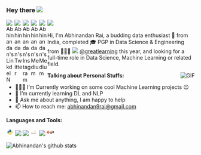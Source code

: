 ### Hey there <img src="https://media.giphy.com/media/hvRJCLFzcasrR4ia7z/giphy.gif" width="25px">

<a href="https://www.linkedin.com/in/abhinandanrai/">
  <img align="left" alt="Abhinandan's LinkdeIN" width="22px" src="https://cdn.jsdelivr.net/npm/simple-icons@v3/icons/linkedin.svg" />
</a>
<a href="https://twitter.com/abhinandanrai_">
  <img align="left" alt="Abhinandan's Twitter" width="22px" src="https://cdn.jsdelivr.net/npm/simple-icons@v3/icons/twitter.svg" />
</a>
<a href="https://www.instagram.com/abhinandan_rai_/">
  <img align="left" alt="Abhinandan's Instagram" width="22px" src="https://cdn.jsdelivr.net/npm/simple-icons@v3/icons/instagram.svg" />
</a>
<a href="https://medium.com/@abhinandanrai">
  <img align="left" alt="Abhinandan's Medium" width="22px" src="https://cdn.jsdelivr.net/npm/simple-icons@v3/icons/medium.svg" />
</a>
<a href="https://www.kaggle.com/abhinandanrai">
  <img align="left" alt="Abhinandan's Medium" width="22px" src="https://cdn.jsdelivr.net/npm/simple-icons@v3/icons/kaggle.svg" />
</a>

![](https://visitor-badge.glitch.me/badge?page_id=abhinandanrai.abhinandanrai)

Hi, I'm Abhinandan Rai, a budding data enthusiast 🚀 from India, completed 🎓 PGP in Data Science & Engineering from 🙍🏽‍♂️ <code><img height="20" src="https://d9jmtjs5r4cgq.cloudfront.net/images/branding/greatlearning-brand.png"></code> [@greatlearning](https://www.greatlearning.in/) this year, and looking for a full-time role in Data Science, Machine Learning or related field.

<img align="right" alt="GIF" src="https://media.giphy.com/media/l4JzdwJ33hz12Gw6s/giphy.gif" />

**Talking about Personal Stuffs:**
- 👨🏽‍💻 I’m Currently working on some cool Machine Learning projects :wink:
- 🌱 I’m currently learning DL and NLP
- 💬 Ask me about anything, I am happy to help
- 📫 How to reach me: abhinandan9rai@gmail.com

**Languages and Tools:**   

<code><img height="20" src="https://raw.githubusercontent.com/github/explore/80688e429a7d4ef2fca1e82350fe8e3517d3494d/topics/python/python.png"></code>
<code><img height="20" src="https://scikit-learn.org/stable/_static/scikit-learn-logo-small.png"></code>
<code><img height="20" src="https://matplotlib.org/_static/logo2_compressed.svg"></code>
<code><img height="20" src="https://raw.githubusercontent.com/github/explore/80688e429a7d4ef2fca1e82350fe8e3517d3494d/topics/mysql/mysql.png"></code>
<code><img height="20" src="https://cdns.tblsft.com/sites/all/themes/tabwat/logo.png"></code>
<code><img height="20" src="https://raw.githubusercontent.com/github/explore/80688e429a7d4ef2fca1e82350fe8e3517d3494d/topics/git/git.png"></code>

![Abhinandan's github stats](https://github-readme-stats.vercel.app/api?username=abhinandanrai&show_icons=true&hide_border=true)
